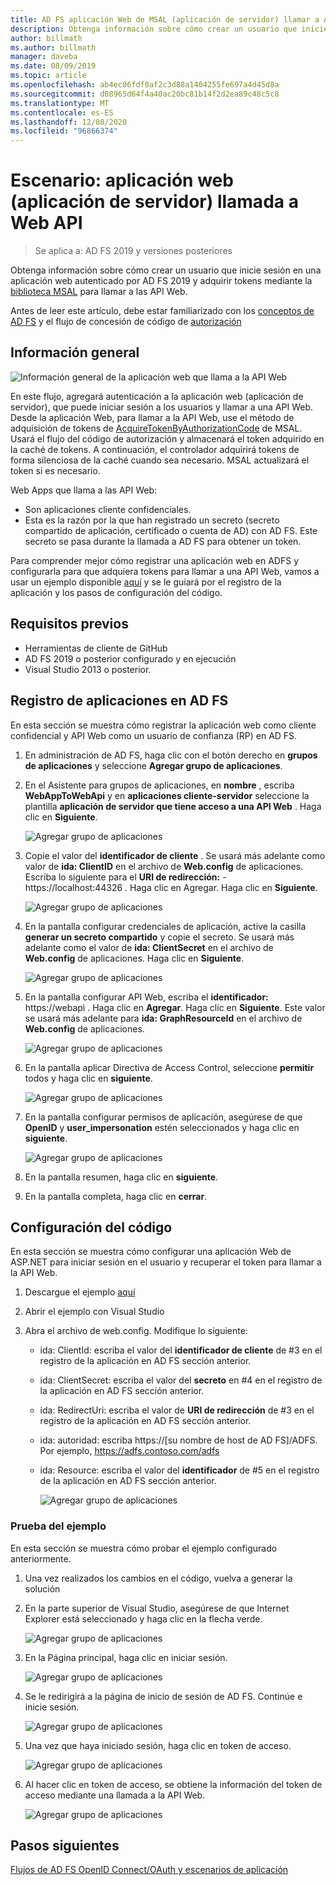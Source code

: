 ```yaml
---
title: AD FS aplicación Web de MSAL (aplicación de servidor) llamar a API Web
description: Obtenga información sobre cómo crear un usuario que inicie sesión en una aplicación web autenticado por AD FS 2019.
author: billmath
ms.author: billmath
manager: daveba
ms.date: 08/09/2019
ms.topic: article
ms.openlocfilehash: ab4ec06fdf0af2c3d88a1404255fe697a4d45d8a
ms.sourcegitcommit: d08965d64f4a40ac20bc81b14f2d2ea89c48c5c8
ms.translationtype: MT
ms.contentlocale: es-ES
ms.lasthandoff: 12/08/2020
ms.locfileid: "96866374"
---
```

# <a name="scenario-web-app-server-app-calling-web-api"></a>Escenario: aplicación web (aplicación de servidor) llamada a Web API
>Se aplica a: AD FS 2019 y versiones posteriores

Obtenga información sobre cómo crear un usuario que inicie sesión en una aplicación web autenticado por AD FS 2019 y adquirir tokens mediante la [biblioteca MSAL](https://github.com/AzureAD/microsoft-authentication-library-for-dotnet/wiki) para llamar a las API Web.

Antes de leer este artículo, debe estar familiarizado con los [conceptos de AD FS](../ad-fs-openid-connect-oauth-concepts.md) y el flujo de concesión de código de [autorización](../../overview/ad-fs-openid-connect-oauth-flows-scenarios.md#authorization-code-grant-flow)

## <a name="overview"></a>Información general

![Información general de la aplicación web que llama a la API Web](media/adfs-msal-web-app-web-api/webapp1.png)

En este flujo, agregará autenticación a la aplicación web (aplicación de servidor), que puede iniciar sesión a los usuarios y llamar a una API Web. Desde la aplicación Web, para llamar a la API Web, use el método de adquisición de tokens de [AcquireTokenByAuthorizationCode](/dotnet/api/microsoft.identity.client.acquiretokenbyauthorizationcodeparameterbuilder) de MSAL. Usará el flujo del código de autorización y almacenará el token adquirido en la caché de tokens. A continuación, el controlador adquirirá tokens de forma silenciosa de la caché cuando sea necesario. MSAL actualizará el token si es necesario.

Web Apps que llama a las API Web:


- Son aplicaciones cliente confidenciales.
- Esta es la razón por la que han registrado un secreto (secreto compartido de aplicación, certificado o cuenta de AD) con AD FS. Este secreto se pasa durante la llamada a AD FS para obtener un token.

Para comprender mejor cómo registrar una aplicación web en ADFS y configurarla para que adquiera tokens para llamar a una API Web, vamos a usar un ejemplo disponible [aquí](https://github.com/microsoft/adfs-sample-msal-dotnet-webapp-to-webapi) y se le guiará por el registro de la aplicación y los pasos de configuración del código.


## <a name="pre-requisites"></a>Requisitos previos

- Herramientas de cliente de GitHub
- AD FS 2019 o posterior configurado y en ejecución
- Visual Studio 2013 o posterior.

## <a name="app-registration-in-ad-fs"></a>Registro de aplicaciones en AD FS
En esta sección se muestra cómo registrar la aplicación web como cliente confidencial y API Web como un usuario de confianza (RP) en AD FS.

  1. En administración de AD FS, haga clic con el botón derecho en **grupos de aplicaciones** y seleccione **Agregar grupo de aplicaciones**.
  2. En el Asistente para grupos de aplicaciones, en **nombre** , escriba **WebAppToWebApi** y en **aplicaciones cliente-servidor** seleccione la plantilla **aplicación de servidor que tiene acceso a una API Web** . Haga clic en **Siguiente**.

      ![Agregar grupo de aplicaciones](media/adfs-msal-web-app-web-api/webapp2.png)

  3. Copie el valor del **identificador de cliente** . Se usará más adelante como valor de **ida: ClientID** en el archivo de **Web.config** de aplicaciones. Escriba lo siguiente para el **URI de redirección:**  -  https://localhost:44326 . Haga clic en Agregar. Haga clic en **Siguiente**.

      ![Agregar grupo de aplicaciones](media/adfs-msal-web-app-web-api/webapp3.png)

  4. En la pantalla configurar credenciales de aplicación, active la casilla **generar un secreto compartido** y copie el secreto. Se usará más adelante como el valor de **ida: ClientSecret** en el archivo de **Web.config** de aplicaciones. Haga clic en **Siguiente**.

      ![Agregar grupo de aplicaciones](media/adfs-msal-web-app-web-api/webapp4.png)

  5. En la pantalla configurar API Web, escriba el **identificador:** https://webapi . Haga clic en **Agregar**. Haga clic en **Siguiente**. Este valor se usará más adelante para **ida: GraphResourceId** en el archivo de **Web.config** de aplicaciones.

      ![Agregar grupo de aplicaciones](media/adfs-msal-web-app-web-api/webapp5.png)

  6. En la pantalla aplicar Directiva de Access Control, seleccione **permitir** todos y haga clic en **siguiente**.

      ![Agregar grupo de aplicaciones](media/adfs-msal-web-app-web-api/webapp6.png)

  7. En la pantalla configurar permisos de aplicación, asegúrese de que **OpenID** y **user_impersonation** estén seleccionados y haga clic en **siguiente**.

      ![Agregar grupo de aplicaciones](media/adfs-msal-web-app-web-api/webapp7.png)

  8. En la pantalla resumen, haga clic en **siguiente**.

  9. En la pantalla completa, haga clic en **cerrar**.



## <a name="code-configuration"></a>Configuración del código

En esta sección se muestra cómo configurar una aplicación Web de ASP.NET para iniciar sesión en el usuario y recuperar el token para llamar a la API Web.

  1. Descargue el ejemplo [aquí](https://github.com/microsoft/adfs-sample-msal-dotnet-webapp-to-webapi)

  2. Abrir el ejemplo con Visual Studio

  3. Abra el archivo de web.config. Modifique lo siguiente:
       - ida: ClientId: escriba el valor del **identificador de cliente** de #3 en el registro de la aplicación en AD FS sección anterior.
       - ida: ClientSecret: escriba el valor del **secreto** en #4 en el registro de la aplicación en AD FS sección anterior.
       - ida: RedirectUri: escriba el valor de **URI de redirección** de #3 en el registro de la aplicación en AD FS sección anterior.
       - ida: autoridad: escriba https://[su nombre de host de AD FS]/ADFS. Por ejemplo, https://adfs.contoso.com/adfs
       - ida: Resource: escriba el valor del **identificador** de #5 en el registro de la aplicación en AD FS sección anterior.

          ![Agregar grupo de aplicaciones](media/adfs-msal-web-app-web-api/webapp8.png)


### <a name="test-the-sample"></a>Prueba del ejemplo
En esta sección se muestra cómo probar el ejemplo configurado anteriormente.

  1. Una vez realizados los cambios en el código, vuelva a generar la solución

  2. En la parte superior de Visual Studio, asegúrese de que Internet Explorer está seleccionado y haga clic en la flecha verde.

      ![Agregar grupo de aplicaciones](media/adfs-msal-web-app-web-api/webapp9.png)

  3. En la Página principal, haga clic en iniciar sesión.

      ![Agregar grupo de aplicaciones](media/adfs-msal-web-app-web-api/webapp10.png)

  4. Se le redirigirá a la página de inicio de sesión de AD FS. Continúe e inicie sesión.

      ![Agregar grupo de aplicaciones](media/adfs-msal-web-app-web-api/webapp11.png)

  5. Una vez que haya iniciado sesión, haga clic en token de acceso.

      ![Agregar grupo de aplicaciones](media/adfs-msal-web-app-web-api/webapp12.png)

  6. Al hacer clic en token de acceso, se obtiene la información del token de acceso mediante una llamada a la API Web.

      ![Agregar grupo de aplicaciones](media/adfs-msal-web-app-web-api/webapp13.png)

 ## <a name="next-steps"></a>Pasos siguientes
[Flujos de AD FS OpenID Connect/OAuth y escenarios de aplicación](../../overview/ad-fs-openid-connect-oauth-flows-scenarios.md)

